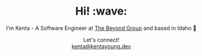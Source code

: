 <h1 align='center'> Hi! :wave:</h1>
<p align='center'>
  I'm Kenta - A Software Engineer at <a href="https://thebeyondgroup.com">The Beyond Group</a> and based in Idaho 🥔 
</p>
<div align='center'>Let's connect!</div>
<div align='center'><a href="mailto:kenta@kentayoung.dev">kenta@kentayoung.dev</a></div>

<!--
**kentayoung/kentayoung** is a ✨ _special_ ✨ repository because its `README.md` (this file) appears on your GitHub profile.

Here are some ideas to get you started:

- 🔭 I’m currently working on ...
- 🌱 I’m currently learning ...
- 👯 I’m looking to collaborate on ...
- 🤔 I’m looking for help with ...
- 💬 Ask me about ...
- 📫 How to reach me: ...
- 😄 Pronouns: ...
- ⚡ Fun fact: ...
-->
